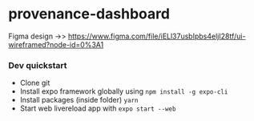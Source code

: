 # provenance-dashboard

Figma design ->> https://www.figma.com/file/iELl37usbIpbs4eljI28tf/ui-wireframed?node-id=0%3A1

### Dev quickstart

- Clone git
- Install expo framework globally using `npm install -g expo-cli`
- Install packages (inside folder) `yarn`
- Start web livereload app with `expo start --web`